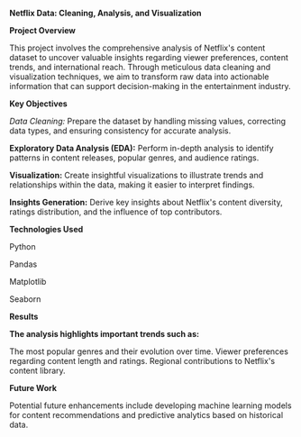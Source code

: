 **Netflix Data: Cleaning, Analysis, and Visualization**<br>
  
**Project Overview**<br>
  
This project involves the comprehensive analysis of Netflix's content dataset to uncover valuable insights regarding viewer preferences, content trends, and international reach. Through meticulous data cleaning and visualization techniques, we aim to transform raw data into actionable information that can support decision-making in the entertainment industry.<br>
  

**Key Objectives**<br>

*Data Cleaning:* Prepare the dataset by handling missing values, correcting data types, and ensuring consistency for accurate analysis.<br>

**Exploratory Data Analysis (EDA):** Perform in-depth analysis to identify patterns in content releases, popular genres, and audience ratings.<br>

**Visualization:** Create insightful visualizations to illustrate trends and relationships within the data, making it easier to interpret findings.<br>

**Insights Generation:** Derive key insights about Netflix's content diversity, ratings distribution, and the influence of top contributors.<br>

**Technologies Used**<br>

Python<br>

Pandas<br>

Matplotlib<br>

Seaborn<br>

**Results**<br>

**The analysis highlights important trends such as:**<br>


The most popular genres and their evolution over time.
Viewer preferences regarding content length and ratings.
Regional contributions to Netflix's content library.<br>

**Future Work**<br>

Potential future enhancements include developing machine learning models for content recommendations and predictive analytics based on historical data.
